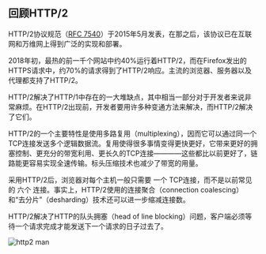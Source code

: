 ## 回顾HTTP/2

HTTP/2协议规范（[RFC 7540](https://httpwg.org/specs/rfc7540.html)）于2015年5月发表，在那之后，该协议已在互联网和万维网上得到广泛的实现和部署。

2018年初，最热的前一千个网站中约40%运行着HTTP/2，而在Firefox发出的HTTPS请求中，约70%的请求得到了HTTP/2响应。主流的浏览器、服务器以及代理都支持了HTTP/2。

HTTP/2解决了HTTP/1中存在的一大堆缺点，其中相当一部分对于开发者来说非常麻烦。在HTTP/2出现前，开发者要用许多种变通方法来解决，而HTTP/2解决了它们。

HTTP/2的一个主要特性是使用多路复用（multiplexing），因而它可以通过同一个TCP连接发送多个逻辑数据流。复用使得很多事情变得更快更好，它带来更好的拥塞控制、更充分的带宽利用、更长久的TCP连接————这些都比以前更好了，链路能更容易实现全速传输。标头压缩技术也减少了带宽的用量。

采用HTTP/2后，浏览器对每个主机一般只需要 一个 TCP连接，而不是以前常见的 六个 连接。事实上，HTTP/2使用的连接聚合（connection coalescing）和“去分片”（desharding）技术还可以进一步缩减连接数。

HTTP/2解决了HTTP的队头拥塞（head of line blocking）问题，客户端必须等待一个请求完成才能发送下一个请求的日子过去了。

![http2 man](../images/h2-man.jpg)
